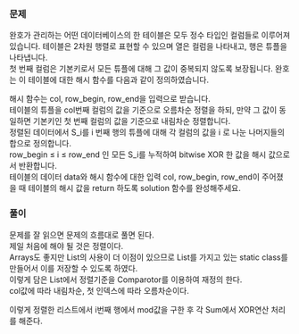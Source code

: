 ### 문제

완호가 관리하는 어떤 데이터베이스의 한 테이블은 모두 정수 타입인 컬럼들로 이루어져 있습니다. 테이블은 2차원 행렬로 표현할 수 있으며 열은 컬럼을 나타내고, 행은 튜플을 나타냅니다.   
첫 번째 컬럼은 기본키로서 모든 튜플에 대해 그 값이 중복되지 않도록 보장됩니다. 완호는 이 테이블에 대한 해시 함수를 다음과 같이 정의하였습니다.   

해시 함수는 col, row_begin, row_end을 입력으로 받습니다.   
테이블의 튜플을 col번째 컬럼의 값을 기준으로 오름차순 정렬을 하되, 만약 그 값이 동일하면 기본키인 첫 번째 컬럼의 값을 기준으로 내림차순 정렬합니다.   
정렬된 데이터에서 S_i를 i 번째 행의 튜플에 대해 각 컬럼의 값을 i 로 나눈 나머지들의 합으로 정의합니다.  
row_begin ≤ i ≤ row_end 인 모든 S_i를 누적하여 bitwise XOR 한 값을 해시 값으로서 반환합니다.   
테이블의 데이터 data와 해시 함수에 대한 입력 col, row_begin, row_end이 주어졌을 때 테이블의 해시 값을 return 하도록 solution 함수를 완성해주세요.   



### 풀이

문제를 잘 읽으면 문제의 흐름대로 풀면 된다.   
제일 처음에 해야 될 것은 정렬이다.    
Arrays도 좋지만 List의 사용이 더 이점이 있으므로 List를 가지고 있는 static class를 만들어서 이를 저장할 수 있도록 하였다.   
이렇게 담은 List에서 정렬기준을 Comparotor를 이용하여 재정의 한다.    
col값에 따라 내림차순, 첫 인덱스에 따라 오름차순이다.   

이렇게 정렬한 리스트에서 i번째 행에서 mod값을 구한 후 각 Sum에서 XOR연산 처리를 해준다.
